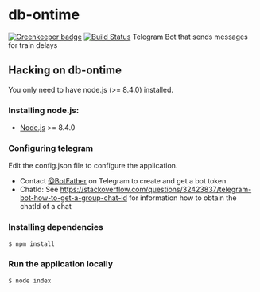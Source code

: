 # db-ontime

[![Greenkeeper badge](https://badges.greenkeeper.io/joachimprinzbach/db-ontime.svg)](https://greenkeeper.io/)
[![Build Status](https://travis-ci.org/joachimprinzbach/db-ontime.svg?branch=master)](https://travis-ci.org/joachimprinzbach/db-ontime)
Telegram Bot that sends messages for train delays

## Hacking on db-ontime
You only need to have node.js (>= 8.4.0) installed.

### Installing node.js:

- [Node.js](http://nodejs.org) >= 8.4.0

### Configuring telegram
Edit the config.json file to configure the application.

- Contact [@BotFather](http://telegram.me/BotFather) on Telegram to create and get a bot token.
- ChatId: See https://stackoverflow.com/questions/32423837/telegram-bot-how-to-get-a-group-chat-id for information how to obtain the chatId of a chat

### Installing dependencies
```sh
$ npm install
```

### Run the application locally
```sh
$ node index
```
